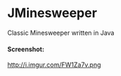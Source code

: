 JMinesweeper
============

Classic Minesweeper written in Java

#### Screenshot:
http://i.imgur.com/FW1Za7v.png
